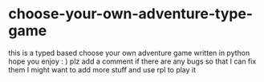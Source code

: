 # choose-your-own-adventure-type-game
this is a typed based choose your own adventure game written in python hope you enjoy : )
plz add a comment if there are any bugs so that I can fix them I might want to add more stuff and use rpl to play it 
